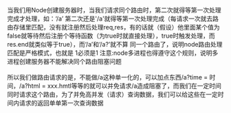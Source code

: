 当我们用Node创建服务器时，当我们请求同个路由时，第二次就得等第一次处理完成才处理，如：‘/a’ 第二次还是'/a'就得等第一次处理完成（每请求一次就去路由存储里匹配，没有就注册然后处理req,res，有的话就（假设）他里面某个值为false就等待然后注册个等待函数（为true时就直接处理），true时触发处理，而res.end就类似等于true），而‘/a’和‘/a?’就不算
同一个路由了，说明node路由处理匹配是严格模式，也就是 1必须是1   注意:node多进程也得遵守这个规则，说明多进程创建服务器不能解决同个路由阻塞问题
<br/>
<br/>
所以我们做路由请求的是，不能做/a这种单一化的，可以加点东西/a?time = 时间，/a?html = xxx.hmtl等等的就可以并免请求/a造成阻塞了，而我们在一定时间同时请求这个路由，为了并免高并发（请求）查询数据，我们可以给这些在一定时间内请求的返回单单第一次查询数据
